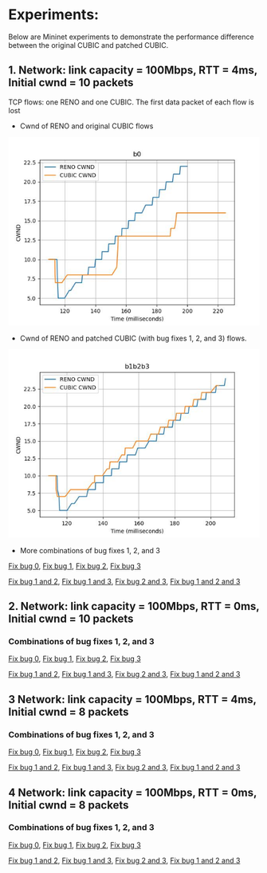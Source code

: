 # Experiments:

Below are Mininet experiments to demonstrate the performance difference between the original CUBIC and patched CUBIC.

## 1. Network: link capacity = 100Mbps, RTT = 4ms, Initial cwnd = 10 packets

TCP flows: one RENO and one CUBIC. The first data packet of each flow is lost

- Cwnd of RENO and original CUBIC flows

![cwnd of RENO and original CUBIC](https://raw.githubusercontent.com/zmrui/tcp_cubic_fix/main/results/Initial%2010%20CWND/First%20group%20RTT%204ms/b0/renocubic_fixb0.jpg)


- Cwnd of RENO and patched CUBIC (with bug fixes 1, 2, and 3) flows.

![Snd_cwnd of RENO and patched CUBIC](https://raw.githubusercontent.com/zmrui/tcp_cubic_fix/main/results/Initial%2010%20CWND/First%20group%20RTT%204ms/b1b2b3/renocubic_fixb1b2b3.jpg)

 
- More combinations of bug fixes 1, 2, and 3

[Fix bug 0](https://github.com/zmrui/tcp_cubic_fix/blob/main/results/Initial%2010%20CWND/First%20group%20RTT%204ms/b0/renocubic_fixb0.jpg),
[Fix bug 1](https://github.com/zmrui/tcp_cubic_fix/blob/main/results/Initial%2010%20CWND/First%20group%20RTT%204ms/b1/renocubic_fixb1.jpg),
[Fix bug 2](https://github.com/zmrui/tcp_cubic_fix/blob/main/results/Initial%2010%20CWND/First%20group%20RTT%204ms/b2/renocubic_fixb2.jpg),
[Fix bug 3](https://github.com/zmrui/tcp_cubic_fix/blob/main/results/Initial%2010%20CWND/First%20group%20RTT%204ms/b3/renocubic_fixb3.jpg)

[Fix bug 1 and 2](https://github.com/zmrui/tcp_cubic_fix/blob/main/results/Initial%2010%20CWND/First%20group%20RTT%204ms/b1b2/renocubic_fixb1b2.jpg),
[Fix bug 1 and 3](https://github.com/zmrui/tcp_cubic_fix/blob/main/results/Initial%2010%20CWND/First%20group%20RTT%204ms/b1b3/renocubic_fixb1b3.jpg),
[Fix bug 2 and 3](https://github.com/zmrui/tcp_cubic_fix/blob/main/results/Initial%2010%20CWND/First%20group%20RTT%204ms/b2b3/renocubic_fixb2b3.jpg),
[Fix bug 1 and 2 and 3](https://github.com/zmrui/tcp_cubic_fix/blob/main/results/Initial%2010%20CWND/First%20group%20RTT%204ms/b1b2b3/renocubic_fixb1b2b3.jpg)

## 2. Network: link capacity = 100Mbps, RTT = 0ms, Initial cwnd = 10 packets

### Combinations of bug fixes 1, 2, and 3

[Fix bug 0](https://github.com/zmrui/tcp_cubic_fix/tree/main/results/Initial%2010%20CWND/Second%20group%20RTT%200ms/b0/renocubic_fixb0.jpg), 
[Fix bug 1](https://github.com/zmrui/tcp_cubic_fix/tree/main/results/Initial%2010%20CWND/Second%20group%20RTT%200ms/b1/renocubic_fixb1.jpg), 
[Fix bug 2](https://github.com/zmrui/tcp_cubic_fix/tree/main/results/Initial%2010%20CWND/Second%20group%20RTT%200ms/b2/renocubic_fixb2.jpg), 
[Fix bug 3](https://github.com/zmrui/tcp_cubic_fix/tree/main/results/Initial%2010%20CWND/Second%20group%20RTT%200ms/b3/renocubic_fixb3.jpg)

[Fix bug 1 and 2](https://github.com/zmrui/tcp_cubic_fix/tree/main/results/Initial%2010%20CWND/Second%20group%20RTT%200ms/b1b2/renocubic_fixb1b2.jpg), 
[Fix bug 1 and 3](https://github.com/zmrui/tcp_cubic_fix/tree/main/results/Initial%2010%20CWND/Second%20group%20RTT%200ms/b1b3/renocubic_fixb1b3.jpg), 
[Fix bug 2 and 3](https://github.com/zmrui/tcp_cubic_fix/tree/main/results/Initial%2010%20CWND/Second%20group%20RTT%200ms/b2b3/renocubic_fixb2b3.jpg), 
[Fix bug 1 and 2 and 3](https://github.com/zmrui/tcp_cubic_fix/tree/main/results/Initial%2010%20CWND/Second%20group%20RTT%200ms/b1b2b3/renocubic_fixb1b2b3.jpg)

## 3 Network: link capacity = 100Mbps, RTT = 4ms, Initial cwnd = 8 packets

### Combinations of bug fixes 1, 2, and 3

[Fix bug 0](https://github.com/zmrui/tcp_cubic_fix/tree/main/results/Initial%208%20CWND/First%20group%20RTT%204ms/b0/renocubic_fixb0.jpg), 
[Fix bug 1](https://github.com/zmrui/tcp_cubic_fix/tree/main/results/Initial%208%20CWND/First%20group%20RTT%204ms/b1/renocubic_fixb1.jpg), 
[Fix bug 2](https://github.com/zmrui/tcp_cubic_fix/tree/main/results/Initial%208%20CWND/First%20group%20RTT%204ms/b2/renocubic_fixb2.jpg), 
[Fix bug 3](https://github.com/zmrui/tcp_cubic_fix/tree/main/results/Initial%208%20CWND/First%20group%20RTT%204ms/b3/renocubic_fixb3.jpg)

[Fix bug 1 and 2](https://github.com/zmrui/tcp_cubic_fix/tree/main/results/Initial%208%20CWND/First%20group%20RTT%204ms/b1b2/renocubic_fixb1b2.jpg), 
[Fix bug 1 and 3](https://github.com/zmrui/tcp_cubic_fix/tree/main/results/Initial%208%20CWND/First%20group%20RTT%204ms/b1b3/renocubic_fixb1b3.jpg), 
[Fix bug 2 and 3](https://github.com/zmrui/tcp_cubic_fix/tree/main/results/Initial%208%20CWND/First%20group%20RTT%204ms/b2b3/renocubic_fixb2b3.jpg), 
[Fix bug 1 and 2 and 3](https://github.com/zmrui/tcp_cubic_fix/tree/main/results/Initial%208%20CWND/First%20group%20RTT%204ms/b1b2b3/renocubic_fixb1b2b3.jpg)

## 4 Network: link capacity = 100Mbps, RTT = 0ms, Initial cwnd = 8 packets

### Combinations of bug fixes 1, 2, and 3

[Fix bug 0](https://github.com/zmrui/tcp_cubic_fix/tree/main/results/Initial%208%20CWND/Second%20group%20RTT%200ms/b0/renocubic_fixb0.jpg), 
[Fix bug 1](https://github.com/zmrui/tcp_cubic_fix/tree/main/results/Initial%208%20CWND/Second%20group%20RTT%200ms/b1/renocubic_fixb1.jpg), 
[Fix bug 2](https://github.com/zmrui/tcp_cubic_fix/tree/main/results/Initial%208%20CWND/Second%20group%20RTT%200ms/b2/renocubic_fixb2.jpg), 
[Fix bug 3](https://github.com/zmrui/tcp_cubic_fix/tree/main/results/Initial%208%20CWND/Second%20group%20RTT%200ms/b3/renocubic_fixb3.jpg)

[Fix bug 1 and 2](https://github.com/zmrui/tcp_cubic_fix/tree/main/results/Initial%208%20CWND/Second%20group%20RTT%200ms/b1b2/renocubic_fixb1b2.jpg), 
[Fix bug 1 and 3](https://github.com/zmrui/tcp_cubic_fix/tree/main/results/Initial%208%20CWND/Second%20group%20RTT%200ms/b1b3/renocubic_fixb1b3.jpg), 
[Fix bug 2 and 3](https://github.com/zmrui/tcp_cubic_fix/tree/main/results/Initial%208%20CWND/Second%20group%20RTT%200ms/b2b3/renocubic_fixb2b3.jpg), 
[Fix bug 1 and 2 and 3](https://github.com/zmrui/tcp_cubic_fix/tree/main/results/Initial%208%20CWND/Second%20group%20RTT%200ms/b1b2b3/renocubic_fixb1b2b3.jpg)
